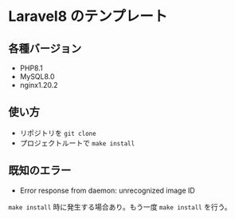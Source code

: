 # Laravel8 のテンプレート

## 各種バージョン

- PHP8.1
- MySQL8.0
- nginx1.20.2

## 使い方

- リポジトリを `git clone`
- プロジェクトルートで `make install`

## 既知のエラー

- Error response from daemon: unrecognized image ID

`make install` 時に発生する場合あり。もう一度 `make install` を行う。
